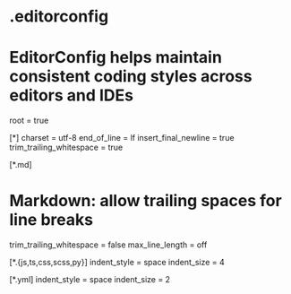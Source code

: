 # .editorconfig

# EditorConfig helps maintain consistent coding styles across editors and IDEs

root = true

[*]
charset = utf-8
end_of_line = lf
insert_final_newline = true
trim_trailing_whitespace = true

[*.md]
# Markdown: allow trailing spaces for line breaks
trim_trailing_whitespace = false
max_line_length = off

[*.{js,ts,css,scss,py}]
indent_style = space
indent_size = 4

[*.yml]
indent_style = space
indent_size = 2

